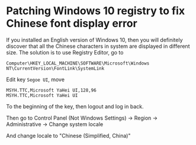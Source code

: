 # Patching Windows 10 registry to fix Chinese font display error

If you installed an English version of Windows 10, then you will definitely discover that all the Chinese characters in system are displayed in different size. The solution is to use Registry Editor, go to

```
Computer\HKEY_LOCAL_MACHINE\SOFTWARE\Microsoft\Windows NT\CurrentVersion\FontLink\SystemLink
```

Edit key `Segoe UI`, move

```
MSYH.TTC,Microsoft YaHei UI,128,96
MSYH.TTC,Microsoft YaHei UI
```

To the beginning of the key, then logout and log in back.

Then go to Control Panel (Not Windows Settings) -> Region -> Administrative -> Change system locale

And change locale to "Chinese (Simplified, China)"
